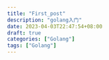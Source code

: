 ```yaml
---
title: "First_post"
description: "golang入门"
date: 2023-04-03T22:47:54+08:00
draft: true
categories: ["Golang"]
tags: ["Golang"]
---
```


